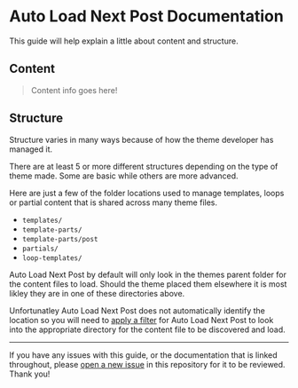# Auto Load Next Post Documentation

This guide will help explain a little about content and structure.

## Content

> Content info goes here!



## Structure

Structure varies in many ways because of how the theme developer has managed it.

There are at least 5 or more different structures depending on the type of theme made. Some are basic while others are more advanced.

Here are just a few of the folder locations used to manage templates, loops or partial content that is shared across many theme files.

- `templates/`
- `template-parts/`
- `template-parts/post`
- `partials/`
- `loop-templates/`

Auto Load Next Post by default will only look in the themes parent folder for the content files to load. Should the theme placed them elsewhere it is most likley they are in one of these directories above.

Unfortunatley Auto Load Next Post does not automatically identify the location so you will need to [apply a filter](https://github.com/autoloadnextpost/alnp-documentation/blob/master/en_US/filter-hooks.md#filter-alnp_template_location) for Auto Load Next Post to look into the appropriate directory for the content file to be discovered and load.

---

If you have any issues with this guide, or the documentation that is linked throughout, please [open a new issue](https://github.com/autoloadnextpost/alnp-documentation/issues/new) in this repository for it to be reviewed. Thank you!